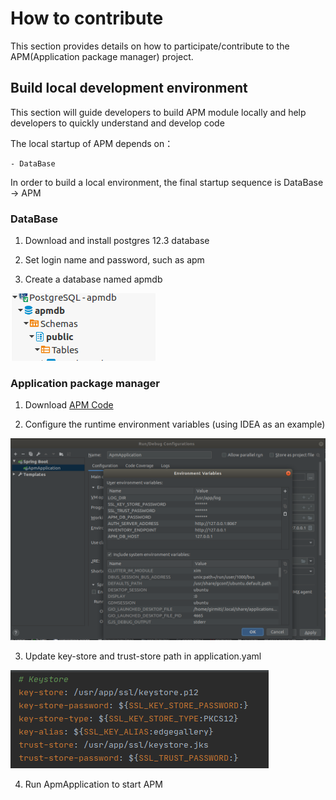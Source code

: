 How to contribute
==========================

This section provides details on how to participate/contribute to the APM(Application package manager) project. 

## Build local development environment

This section will guide developers to build APM module locally and help developers to quickly understand and
 develop
 code 

The local startup of APM depends on：
```
- DataBase
```
In order to build a local environment, the final startup sequence is DataBase -> APM

### DataBase

1. Download and install postgres 12.3 database 

2. Set login name and password, such as apm

3. Create a database named apmdb

![](/uploads/images/2020/0924/apm-db.png "apm-db.png")

### Application package manager

1. Download [APM Code](https://gitee.com/edgegallery/mecm-apm/)

2. Configure the runtime environment variables (using IDEA as an example)

![](/uploads/images/2020/0924/apm.png "apm.png")

3. Update key-store and trust-store path in application.yaml

![](/uploads/images/2020/0924/key-store.png "key-store.png")

4. Run ApmApplication to start APM
